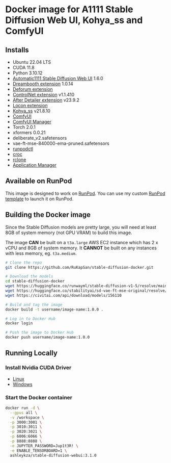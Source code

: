 # Docker image for A1111 Stable Diffusion Web UI, Kohya_ss and ComfyUI

## Installs

* Ubuntu 22.04 LTS
* CUDA 11.8
* Python 3.10.12
* [Automatic1111 Stable Diffusion Web UI](
  https://github.com/AUTOMATIC1111/stable-diffusion-webui.git) 1.6.0
* [Dreambooth extension](
  https://github.com/d8ahazard/sd_dreambooth_extension) 1.0.14
* [Deforum extension](
  https://github.com/deforum-art/sd-webui-deforum)
* [ControlNet extension](
  https://github.com/Mikubill/sd-webui-controlnet) v1.1.410
* [After Detailer extension](
  https://github.com/Bing-su/adetailer) v23.9.2
* [Locon extension](
  https://github.com/ashleykleynhans/a1111-sd-webui-locon)
* [Kohya_ss](https://github.com/bmaltais/kohya_ss) v21.8.10
* [ComfyUI](https://github.com/comfyanonymous/ComfyUI)
* [ComfyUI Manager](https://github.com/ltdrdata/ComfyUI-Manager.git)
* Torch 2.0.1
* xformers 0.0.21
* deliberate_v2.safetensors
* vae-ft-mse-840000-ema-pruned.safetensors
* [runpodctl](https://github.com/runpod/runpodctl)
* [croc](https://github.com/schollz/croc)
* [rclone](https://rclone.org/)
* [Application Manager](https://github.com/ashleykleynhans/app-manager)

## Available on RunPod

This image is designed to work on [RunPod](https://runpod.io?ref=2xxro4sy).
You can use my custom [RunPod template](
https://runpod.io/gsc?template=ya6013lj5a&ref=2xxro4sy)
to launch it on RunPod.

## Building the Docker image

Since the Stable Diffusion models are pretty large, you will need at least
8GB of system memory (not GPU VRAM) to build this image.

The image **CAN** be built on a `t3a.large` AWS EC2 instance
which has 2 x vCPU and 8GB of system memory.  It **CANNOT** be built on
any instances with less memory, eg. `t3a.medium`.

```bash
# Clone the repo
git clone https://github.com/RuKapSan/stable-diffusion-docker.git

# Download the models
cd stable-diffusion-docker
wget https://huggingface.co/runwayml/stable-diffusion-v1-5/resolve/main/v1-5-pruned.safetensors
wget https://huggingface.co/stabilityai/sd-vae-ft-mse-original/resolve/main/vae-ft-mse-840000-ema-pruned.safetensors
wget https://civitai.com/api/download/models/156110

# Build and tag the image
docker build -t username/image-name:1.0.0 .

# Log in to Docker Hub
docker login

# Push the image to Docker Hub
docker push username/image-name:1.0.0
```

## Running Locally

### Install Nvidia CUDA Driver

- [Linux](https://docs.nvidia.com/cuda/cuda-installation-guide-linux/index.html)
- [Windows](https://docs.nvidia.com/cuda/cuda-installation-guide-microsoft-windows/index.html)

### Start the Docker container

```bash
docker run -d \
  --gpus all \
  -v /workspace \
  -p 3000:3001 \
  -p 3010:3011 \
  -p 3020:3021 \
  -p 6006:6066 \
  -p 8888:8888 \
  -e JUPYTER_PASSWORD=Jup1t3R! \
  -e ENABLE_TENSORBOARD=1 \
  ashleykza/stable-diffusion-webui:3.1.0
```


